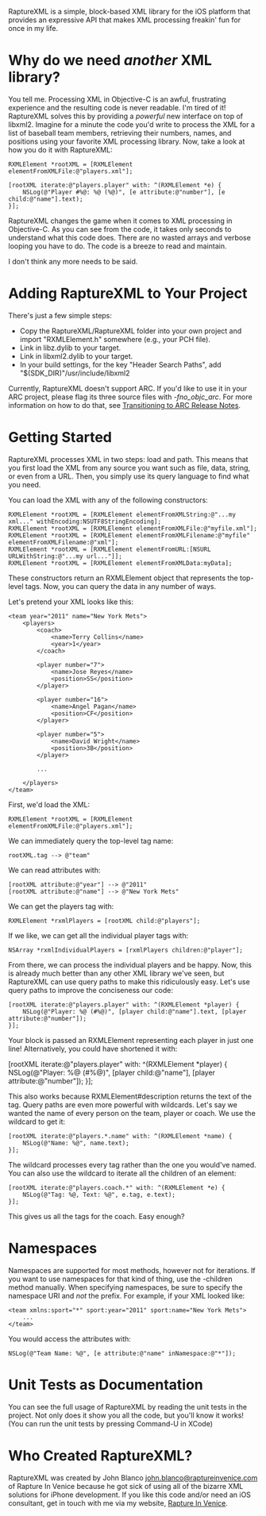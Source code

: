 RaptureXML is a simple, block-based XML library for the iOS platform that provides an expressive API that makes XML processing freakin' fun for once in my life.

# Why do we need *another* XML library? #

You tell me.  Processing XML in Objective-C is an awful, frustrating experience and the resulting code is never readable.  I'm tired of it! RaptureXML solves this by providing a *powerful* new interface on top of libxml2.  Imagine for a minute the code you'd write to process the XML for a list of baseball team members, retrieving their numbers, names, and positions using your favorite XML processing library.  Now, take a look at how you do it with RaptureXML:

	RXMLElement *rootXML = [RXMLElement elementFromXMLFile:@"players.xml"];
	
	[rootXML iterate:@"players.player" with: ^(RXMLElement *e) {
		NSLog(@"Player #%@: %@ (%@)", [e attribute:@"number"], [e child:@"name"].text);
	}];    

RaptureXML changes the game when it comes to XML processing in Objective-C.  As you can see from the code, it takes only seconds to understand what this code does.  There are no wasted arrays and verbose looping you have to do.  The code is a breeze to read and maintain.

I don't think any more needs to be said.

# Adding RaptureXML to Your Project #

There's just a few simple steps:

  * Copy the RaptureXML/RaptureXML folder into your own project and import "RXMLElement.h" somewhere (e.g., your PCH file).
  * Link in libz.dylib to your target.
  * Link in libxml2.dylib to your target.
  * In your build settings, for the key "Header Search Paths", add "$(SDK_DIR)"/usr/include/libxml2

Currently, RaptureXML doesn't support ARC.  If you'd like to use it in your ARC project, please flag its three source files with _-fno_objc_arc_.  For more information on how to do that, see [Transitioning to ARC Release Notes](https://developer.apple.com/library/ios/#releasenotes/ObjectiveC/RN-TransitioningToARC/Introduction/Introduction.html).

# Getting Started #

RaptureXML processes XML in two steps: load and path.  This means that you first load the XML from any source you want such as file, data, string, or even from a URL.  Then, you simply use its query language to find what you need.

You can load the XML with any of the following constructors:

	RXMLElement *rootXML = [RXMLElement elementFromXMLString:@"...my xml..." withEncoding:NSUTF8StringEncoding];
	RXMLElement *rootXML = [RXMLElement elementFromXMLFile:@"myfile.xml"];
	RXMLElement *rootXML = [RXMLElement elementFromXMLFilename:@"myfile" elementFromXMLFilename:@"xml"];
	RXMLElement *rootXML = [RXMLElement elementFromURL:[NSURL URLWithString:@"...my url..."]];
	RXMLElement *rootXML = [RXMLElement elementFromXMLData:myData];

These constructors return an RXMLElement object that represents the top-level tags. Now, you can query the data in any number of ways.

Let's pretend your XML looks like this:

	<team year="2011" name="New York Mets">
		<players>
			<coach>
				<name>Terry Collins</name>
				<year>1</year>
			</coach>
        
			<player number="7">
				<name>Jose Reyes</name>
				<position>SS</position>
			</player>
        
			<player number="16">
				<name>Angel Pagan</name>
				<position>CF</position>
			</player>
        
			<player number="5">
				<name>David Wright</name>
				<position>3B</position>
			</player>
			
			...
			
		</players>
	</team>

First, we'd load the XML:

	RXMLElement *rootXML = [RXMLElement elementFromXMLFile:@"players.xml"];

We can immediately query the top-level tag name:

	rootXML.tag --> @"team"

We can read attributes with:

	[rootXML attribute:@"year"] --> @"2011"
	[rootXML attribute:@"name"] --> @"New York Mets"

We can get the players tag with:

	RXMLElement *rxmlPlayers = [rootXML child:@"players"];

If we like, we can get all the individual player tags with:

	NSArray *rxmlIndividualPlayers = [rxmlPlayers children:@"player"];

From there, we can process the individual players and be happy.  Now, this is already much better than any other XML library we've seen, but RaptureXML can use query paths to make this ridiculously easy.  Let's use query paths to improve the conciseness our code:

	[rootXML iterate:@"players.player" with: ^(RXMLElement *player) {
		NSLog(@"Player: %@ (#%@)", [player child:@"name"].text, [player attribute:@"number"]);
	}];    

Your block is passed an RXMLElement representing each player in just one line!  Alternatively, you could have shortened it with:

[rootXML iterate:@"players.player" with: ^(RXMLElement *player) {
	NSLog(@"Player: %@ (#%@)", [player child:@"name"], [player attribute:@"number"]);
}];    

This also works because RXMLElement#description returns the text of the tag. Query paths are even more powerful with wildcards.  Let's say we wanted the name of every person on the team, player or coach.  We use the wildcard to get it:

	[rootXML iterate:@"players.*.name" with: ^(RXMLElement *name) {
		NSLog(@"Name: %@", name.text);
	}];

The wildcard processes every tag rather than the one you would've named.  You can also use the wildcard to iterate all the children of an element:

	[rootXML iterate:@"players.coach.*" with: ^(RXMLElement *e) {
		NSLog(@"Tag: %@, Text: %@", e.tag, e.text);
	}];

This gives us all the tags for the coach.  Easy enough?

# Namespaces #

Namespaces are supported for most methods, however not for iterations.  If you want to use namespaces for that kind of thing, use the -children method manually.  When specifying namespaces, be sure to specify the namespace URI and *not* the prefix.  For example, if your XML looked like:

	<team xmlns:sport="*" sport:year="2011" sport:name="New York Mets">
		...
	</team>

You would access the attributes with:

	NSLog(@"Team Name: %@", [e attribute:@"name" inNamespace:@"*"]);

# Unit Tests as Documentation #

You can see the full usage of RaptureXML by reading the unit tests in the project.  Not only does it show you all the code, but you'll know it works! (You can run the unit tests by pressing Command-U in XCode)

# Who Created RaptureXML? #

RaptureXML was created by John Blanco <john.blanco@raptureinvenice.com> of Rapture In Venice because he got sick of using all of the bizarre XML solutions for iPhone development.  If you like this code and/or need an iOS consultant, get in touch with me via my website, [Rapture In Venice](http://raptureinvenice.com).
